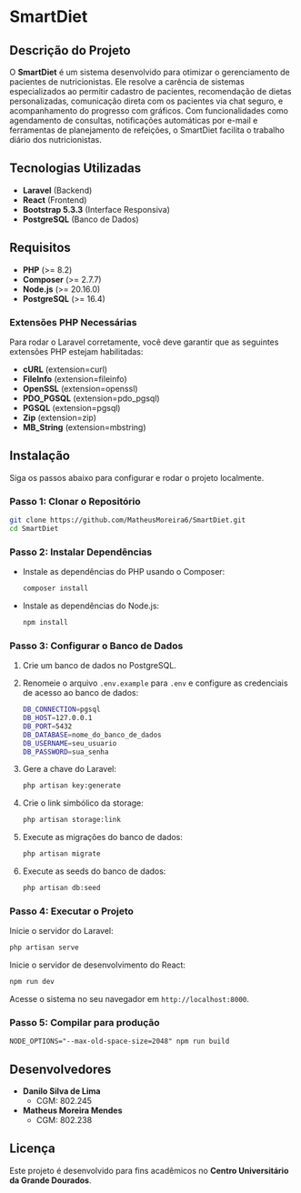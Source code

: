 # SmartDiet

## Descrição do Projeto

O **SmartDiet** é um sistema desenvolvido para otimizar o gerenciamento de pacientes de nutricionistas. Ele resolve a carência de sistemas especializados ao permitir cadastro de pacientes, recomendação de dietas personalizadas, comunicação direta com os pacientes via chat seguro, e acompanhamento do progresso com gráficos. Com funcionalidades como agendamento de consultas, notificações automáticas por e-mail e ferramentas de planejamento de refeições, o SmartDiet facilita o trabalho diário dos nutricionistas.

## Tecnologias Utilizadas

- **Laravel** (Backend)
- **React** (Frontend)
- **Bootstrap 5.3.3** (Interface Responsiva)
- **PostgreSQL** (Banco de Dados)

## Requisitos

- **PHP** (>= 8.2)
- **Composer** (>= 2.7.7)
- **Node.js** (>= 20.16.0)
- **PostgreSQL** (>= 16.4)

### Extensões PHP Necessárias

Para rodar o Laravel corretamente, você deve garantir que as seguintes extensões PHP estejam habilitadas:

- **cURL** (extension=curl)
- **FileInfo** (extension=fileinfo)
- **OpenSSL** (extension=openssl)
- **PDO_PGSQL** (extension=pdo_pgsql)
- **PGSQL** (extension=pgsql)
- **Zip** (extension=zip)
- **MB_String** (extension=mbstring)

## Instalação

Siga os passos abaixo para configurar e rodar o projeto localmente.

### Passo 1: Clonar o Repositório

```bash
git clone https://github.com/MatheusMoreira6/SmartDiet.git
cd SmartDiet
```

### Passo 2: Instalar Dependências

- Instale as dependências do PHP usando o Composer:
  ```bash
  composer install
  ```

- Instale as dependências do Node.js:
  ```bash
  npm install
  ```

### Passo 3: Configurar o Banco de Dados

1. Crie um banco de dados no PostgreSQL.
2. Renomeie o arquivo `.env.example` para `.env` e configure as credenciais de acesso ao banco de dados:
   
   ```bash
   DB_CONNECTION=pgsql
   DB_HOST=127.0.0.1
   DB_PORT=5432
   DB_DATABASE=nome_do_banco_de_dados
   DB_USERNAME=seu_usuario
   DB_PASSWORD=sua_senha
   ```

3. Gere a chave do Laravel:
   ```bash
   php artisan key:generate
   ```

4. Crie o link simbólico da storage:
   ```bash
   php artisan storage:link
   ```

5. Execute as migrações do banco de dados:
   ```bash
   php artisan migrate
   ```

6. Execute as seeds do banco de dados:
   ```bash
   php artisan db:seed
   ```

### Passo 4: Executar o Projeto

Inicie o servidor do Laravel:

```bash
php artisan serve
```

Inicie o servidor de desenvolvimento do React:

```bash
npm run dev
```

Acesse o sistema no seu navegador em `http://localhost:8000`.

### Passo 5: Compilar para produção

```
NODE_OPTIONS="--max-old-space-size=2048" npm run build
```

## Desenvolvedores

- **Danilo Silva de Lima**
  - CGM: 802.245
- **Matheus Moreira Mendes**
  - CGM: 802.238

## Licença

Este projeto é desenvolvido para fins acadêmicos no **Centro Universitário da Grande Dourados**.
